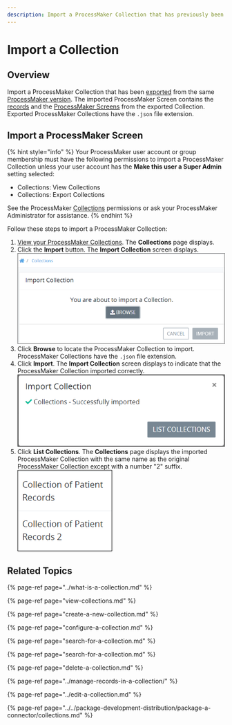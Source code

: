 ```yaml
---
description: Import a ProcessMaker Collection that has previously been exported.
---
```


# Import a Collection

## Overview

Import a ProcessMaker Collection that has been [exported](export-a-collection.md) from the same [ProcessMaker version](../../using-processmaker/application-version-details.md#view-processmaker-version-information). The imported ProcessMaker Screen contains the [records](../manage-records-in-a-collection/view-all-records-in-a-collection.md#view-all-records-in-a-collection) and the [ProcessMaker Screens](../../designing-processes/design-forms/what-is-a-form.md) from the exported Collection. Exported ProcessMaker Collections have the `.json` file extension.

## Import a ProcessMaker Screen

{% hint style="info" %}
Your ProcessMaker user account or group membership must have the following permissions to import a ProcessMaker Collection unless your user account has the **Make this user a Super Admin** setting selected:

* Collections: View Collections
* Collections: Export Collections

See the ProcessMaker [Collections](../../processmaker-administration/permission-descriptions-for-users-and-groups.md#collections) permissions or ask your ProcessMaker Administrator for assistance.
{% endhint %}

Follow these steps to import a ProcessMaker Collection:

1. [View your ProcessMaker Collections](view-collections.md#view-all-collections). The **Collections** page displays.
2. Click the **Import** button. The **Import Collection** screen displays. ![](../../.gitbook/assets/import-collections-package.png) 
3. Click **Browse** to locate the ProcessMaker Collection to import. ProcessMaker Collections have the `.json` file extension.
4. Click **Import**. The **Import Collection** screen displays to indicate that the ProcessMaker Collection imported correctly. ![](../../.gitbook/assets/import-collections-screen-package.png) 
5. Click **List Collections**. The **Collections** page displays the imported ProcessMaker Collection with the same name as the original ProcessMaker Collection except with a number "2" suffix.![](../../.gitbook/assets/imported-collection-package.png) 

## Related Topics

{% page-ref page="../what-is-a-collection.md" %}

{% page-ref page="view-collections.md" %}

{% page-ref page="create-a-new-collection.md" %}

{% page-ref page="configure-a-collection.md" %}

{% page-ref page="search-for-a-collection.md" %}

{% page-ref page="search-for-a-collection.md" %}

{% page-ref page="delete-a-collection.md" %}

{% page-ref page="../manage-records-in-a-collection/" %}

{% page-ref page="../edit-a-collection.md" %}

{% page-ref page="../../package-development-distribution/package-a-connector/collections.md" %}

